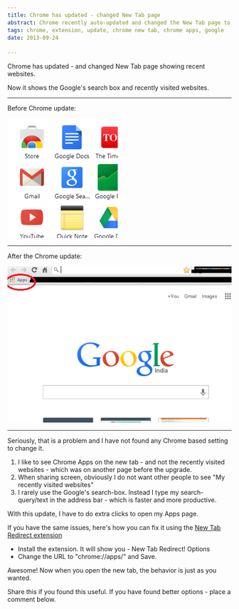 ```yaml
---
title: Chrome has updated - changed New Tab page
abstract: Chrome recently auto-updated and changed the New Tab page to show Google Search box and recent websites. Just like me, you may not like it - read further on how to fix it via an extension
tags: chrome, extension, update, chrome new tab, chrome apps, google
date: 2013-09-24

---
```


Chrome has updated - and changed New Tab page showing recent websites.

Now it shows the Google's search box and recently visited websites.

---

Before Chrome update:

<img src="images/chrome-new-tab-before-update.png" alt="Chrome New Tab Before Update" title="Chrome New Tab Before Update" class="dropShadow" />


---


After the Chrome update: 

<img src="images/chrome-update-new-apps-icon.png" alt="Chrome New Tab After Update" title="Chrome New Tab after Update" class="dropShadow" />


---


Seriously, that is a problem and I have not found any Chrome based setting to change it.

1. I like to see Chrome Apps on the new tab - and not the recently visited websites - which was on another page before the upgrade.
2. When sharing screen, obviously I do not want other people to see "My recently visited websites"
3. I rarely use the Google's search-box. Instead I type my search-query/text in the address bar - which is faster and more productive.

With this update, I have to do extra clicks to open my Apps page. 


If you have the same issues, here's how you can fix it using the [New Tab Redirect extension](https://chrome.google.com/webstore/detail/new-tab-redirect/icpgjfneehieebagbmdbhnlpiopdcmna)

* Install the extension. It will show you -  New Tab Redirect! Options
* Change the URL to "chrome://apps/" and Save.

Awesome! Now when you open the new tab, the behavior is just as you wanted.

Share this if you found this useful. If you have found better options - place a comment below.

